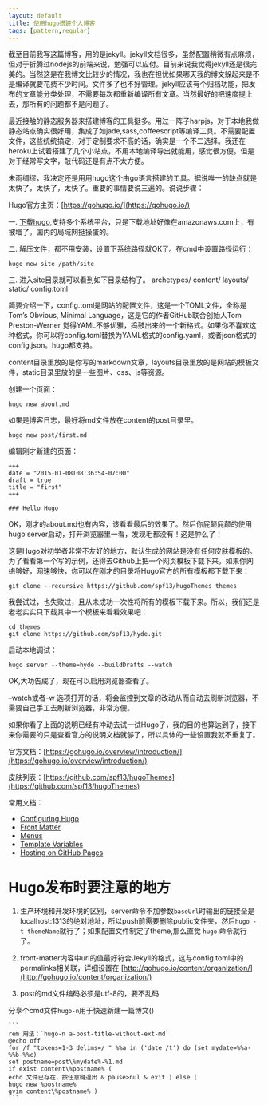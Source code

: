 ```yaml
---
layout: default
title: 使用hugo搭建个人博客
tags: [pattern,regular]
---
```




截至目前我写这篇博客，用的是jekyll。jekyll文档很多，虽然配置稍微有点麻烦，但对于折腾过nodejs的前端来说，勉强可以应付。目前来说我觉得jekyll还是很完美的。当然这是在我博文比较少的情况，我也在担忧如果哪天我的博文躲起来是不是编译就要花费不少时间。文件多了也不好管理。jekyll应该有个归档功能，把发布的文章能分类处理，不需要每次都重新编译所有文章。当然最好的把速度提上去，那所有的问题都不是问题了。

最近接触的静态服务器来搭建博客的工具挺多。用过一阵子harpjs，对于本地我做静态站点确实很好用，集成了如jade,sass,coffeescript等编译工具。不需要配置文件，这些统统搞定，对于定制要求不高的话，确实是一个不二选择。我还在heroku上试着搭建了几个小站点，不用本地编译导出就能用，感觉很方便。但是对于经常写文字，敲代码还是有点不太方便。

未雨绸缪，我决定还是用用hugo这个由go语言搭建的工具。据说唯一的缺点就是太快了，太快了，太快了。重要的事情要说三遍的。说说步骤：

Hugo官方主页：[https://gohugo.io/](https://gohugo.io/)

一. [下载hugo](https://github.com/spf13/hugo/releases),支持多个系统平台，只是下载地址好像在amazonaws.com上，有被墙了。国内的局域网挺操蛋的。

二. 解压文件，都不用安装，设置下系统路径就OK了。在cmd中设置路径运行：

    hugo new site /path/site

三. 进入site目录就可以看到如下目录结构了。
    archetypes/
    content/
    layouts/
    static/
    config.toml

简要介绍一下，config.toml是网站的配置文件，这是一个TOML文件，全称是Tom’s Obvious, Minimal Language，这是它的作者GitHub联合创始人Tom Preston-Werner 觉得YAML不够优雅，捣鼓出来的一个新格式。如果你不喜欢这种格式，你可以将config.toml替换为YAML格式的config.yaml，或者json格式的config.json。hugo都支持。

content目录里放的是你写的markdown文章，layouts目录里放的是网站的模板文件，static目录里放的是一些图片、css、js等资源。

创建一个页面：

    hugo new about.md

如果是博客日志，最好将md文件放在content的post目录里。

    hugo new post/first.md

编辑刚才新建的页面：

    +++
    date = "2015-01-08T08:36:54-07:00"
    draft = true
    title = "first"
    +++

    ### Hello Hugo

OK，刚才的about.md也有内容，该看看最后的效果了。然后你屁颠屁颠的使用hugo server启动，打开浏览器里一看，发现毛都没有！这是肿么了！

这是Hugo对初学者非常不友好的地方，默认生成的网站是没有任何皮肤模板的。为了看看第一个写的示例，还得去Github上把一个网页模板下载下来。如果你网络够好，网速够快，你可以在刚才的目录将Hugo官方的所有模板都下载下来：

    git clone --recursive https://github.com/spf13/hugoThemes themes

我尝试过，也失败过，且从未成功一次性将所有的模板下载下来。所以，我们还是老老实实只下载其中一个模板来看看效果吧：

    cd themes
    git clone https://github.com/spf13/hyde.git

启动本地调试：

    hugo server --theme=hyde --buildDrafts --watch

OK,大功告成了，现在可以启用浏览器查看了。

–watch或者-w 选项打开的话，将会监控到文章的改动从而自动去刷新浏览器，不需要自己手工去刷新浏览器，非常方便。

如果你看了上面的说明已经有冲动去试一试Hugo了，我的目的也算达到了，接下来你需要的只是查看官方的说明文档就够了，所以具体的一些设置我就不重复了。

官方文档：[https://gohugo.io/overview/introduction/](https://gohugo.io/overview/introduction/)

皮肤列表：[https://github.com/spf13/hugoThemes](https://github.com/spf13/hugoThemes)

常用文档：

-  [Configuring Hugo](https://gohugo.io/overview/configuration/)
-  [Front Matter](https://gohugo.io/content/front-matter/)
-  [Menus](https://gohugo.io/extras/menus/)
-  [Template Variables](https://gohugo.io/templates/variables/)
-  [Hosting on GitHub Pages](https://gohugo.io/tutorials/github-pages-blog/)

# Hugo发布时要注意的地方

1. 生产环境和开发环境的区别，server命令不加参数`baseUrl`时输出的链接全是localhost:1313的绝对地址，所以push前需要删除public文件夹，然后`hugo -t themeName`就行了；如果配置文件制定了theme,那么直觉 `hugo` 命令就行了。

2. front-matter内容中url的值最好符合Jekyll的格式，这与config.toml中的permalinks相关联，详细设置在 [http://gohugo.io/content/organization/](http://gohugo.io/content/organization/)

3. post的md文件编码必须是utf-8的，要不乱码

分享个cmd文件`hugo-n`用于快速新建一篇博文()

    ```
    rem 用法：`hugo-n a-post-title-without-ext-md`
    @echo off
    for /f "tokens=1-3 delims=/ " %%a in ('date /t') do (set mydate=%%a-%%b-%%c)
    set postname=post\%mydate%-%1.md
    if exist content\%postname% (
    echo 文件已存在，按任意键退出 & pause>nul & exit ) else (
    hugo new %postname%
    gvim content\%postname% )
    ```
